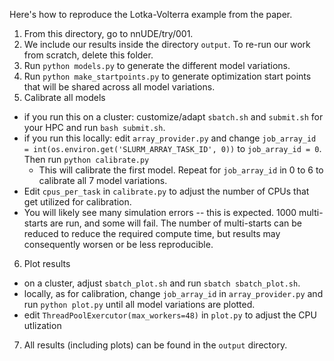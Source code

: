 Here's how to reproduce the Lotka-Volterra example from the paper.

1. From this directory, go to nnUDE/try/001.
2. We include our results inside the directory `output`. To re-run our work from scratch, delete this folder.
3. Run `python models.py` to generate the different model variations.
4. Run `python make_startpoints.py` to generate optimization start points that will be shared across all model variations.
5. Calibrate all models
  - if you run this on a cluster: customize/adapt `sbatch.sh` and `submit.sh` for your HPC and run `bash submit.sh`.
  - if you run this locally: edit `array_provider.py` and change `job_array_id = int(os.environ.get('SLURM_ARRAY_TASK_ID', 0))` to `job_array_id = 0`. Then run `python calibrate.py`
    - This will calibrate the first model. Repeat for `job_array_id` in 0 to 6 to calibrate all 7 model variations.
  - Edit `cpus_per_task` in `calibrate.py` to adjust the number of CPUs that get utilized for calibration.
  - You will likely see many simulation errors -- this is expected. 1000 multi-starts are run, and some will fail. The number of multi-starts can be reduced to reduce the required compute time, but results may consequently worsen or be less reproducible.
6. Plot results
  - on a cluster, adjust `sbatch_plot.sh` and run `sbatch sbatch_plot.sh`.
  - locally, as for calibration, change `job_array_id` in `array_provider.py` and run `python plot.py` until all model variations are plotted.
  - edit `ThreadPoolExercutor(max_workers=48)` in `plot.py` to adjust the CPU utlization
7. All results (including plots) can be found in the `output` directory.
